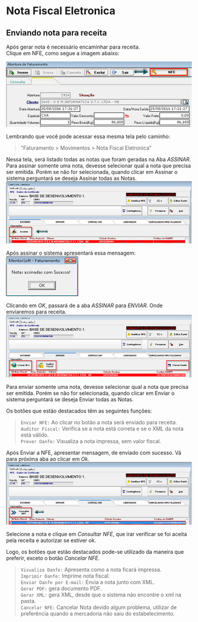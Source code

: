 # Nota Fiscal Eletronica
## Enviando nota para receita

Após gerar nota é necessário encaminhar para receita.  
Clique em NFE, como segue a imagem abaixo:  

![1](img/nfe/1.png)  

Lembrando que você pode acessar essa mesma tela pelo caminho:  
> "Faturamento > Movimentos > Nota Fiscal Eletronica"  

Nessa tela, será listado todas as notas que foram geradas na Aba *ASSINAR*. Para assinar somente uma nota, devesse selecionar qual a nota que precisa ser emitida. Porém se não for selecionada, quando clicar em Assinar o sistema perguntará se deseja Assinar todas as Notas.  
![2](img/nfe/2.png)  

Após assinar o sistema apresentará essa mensagem:  
![3](img/nfe/3.png)  

Clicando em *OK*, passará de a aba *ASSINAR* para *ENVIAR*. Onde enviaremos para receita.
![4](img/nfe/4.png)  

Para enviar somente uma nota, devesse selecionar qual a nota que precisa ser emitida. Porém se não for selecionada, quando clicar em Enviar o sistema perguntará se deseja Enviar todas as Notas.  

Os botões que estão destacados têm as seguintes funções:  

>`Enviar NFE:` Ao clicar no botão a nota será enviado para receita.  
>`Auditor Fiscal:` Verifica se a nota está correta e se o XML da nota está válido.  
>`Prever Danfe:` Visualiza a nota impressa, sem valor fiscal.  

Após Enviar a NFE, apresentar mensagem, de enviado com sucesso.  Vá para próxima aba ao clicar em *Ok*.
![5](img/nfe/5.png)  

Selecione a nota e clique em *Consultar NFE*, que irar verificar se foi aceita pela receita e autorizar se estiver ok.  

Logo, os botões que estão destacados pode-se utilizado da maneira que preferir, exceto o botão *Cancelar NFE*.  

>`Visualiza Danfe:` Apresenta como a nota ficará impressa.  
>`Imprimir Danfe:` Imprime nota fiscal.  
>`Enviar Danfe por E-mail:` Envia a nota junto com XML.  
>`Gerar PDF:` gera documento PDF.  
>`Gerar XML:` gera XML, desde que o sistema não encontre o xml na pasta.  
>`Cancelar NFE:` Cancelar Nota devido algum problema, utilizar de preferência quando a mercadoria não saiu do estabelecimento.  


